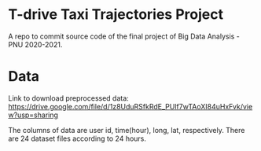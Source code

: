 # T-drive Taxi Trajectories Project
A repo to commit source code of the final project of Big Data Analysis - PNU 2020-2021. 

# Data
Link to download preprocessed data: https://drive.google.com/file/d/1z8UduRSfkRdE_PUlf7wTAoXI84uHxFvk/view?usp=sharing

The columns of data are user id, time(hour), long, lat, respectively. There are 24 dataset files according to 24 hours.
